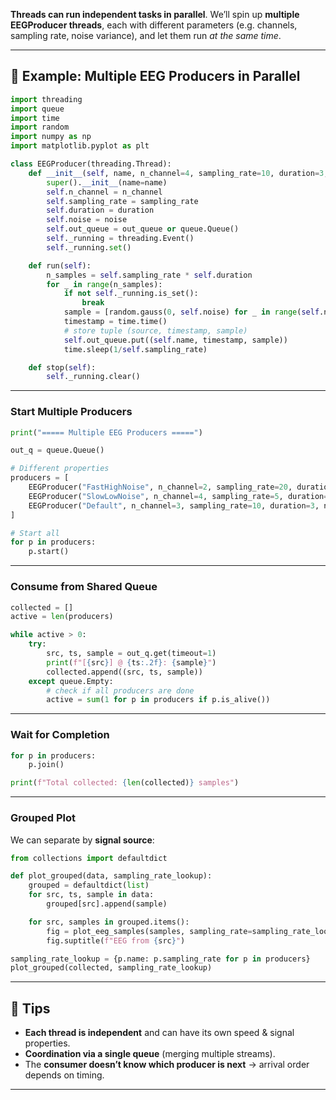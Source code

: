 **Threads can run independent tasks in parallel**.
We’ll spin up **multiple EEGProducer threads**, each with different parameters (e.g. channels, sampling rate, noise variance), and let them run *at the same time*.

------

## 🧵 Example: Multiple EEG Producers in Parallel

```python
import threading
import queue
import time
import random
import numpy as np
import matplotlib.pyplot as plt

class EEGProducer(threading.Thread):
    def __init__(self, name, n_channel=4, sampling_rate=10, duration=3, noise=1.0, out_queue=None):
        super().__init__(name=name)
        self.n_channel = n_channel
        self.sampling_rate = sampling_rate
        self.duration = duration
        self.noise = noise
        self.out_queue = out_queue or queue.Queue()
        self._running = threading.Event()
        self._running.set()

    def run(self):
        n_samples = self.sampling_rate * self.duration
        for _ in range(n_samples):
            if not self._running.is_set():
                break
            sample = [random.gauss(0, self.noise) for _ in range(self.n_channel)]
            timestamp = time.time()
            # store tuple (source, timestamp, sample)
            self.out_queue.put((self.name, timestamp, sample))
            time.sleep(1/self.sampling_rate)

    def stop(self):
        self._running.clear()
```

------

### Start Multiple Producers

```python
print("===== Multiple EEG Producers =====")

out_q = queue.Queue()

# Different properties
producers = [
    EEGProducer("FastHighNoise", n_channel=2, sampling_rate=20, duration=2, noise=2.0, out_queue=out_q),
    EEGProducer("SlowLowNoise", n_channel=4, sampling_rate=5, duration=4, noise=0.5, out_queue=out_q),
    EEGProducer("Default", n_channel=3, sampling_rate=10, duration=3, noise=1.0, out_queue=out_q),
]

# Start all
for p in producers:
    p.start()
```

------

### Consume from Shared Queue

```python
collected = []
active = len(producers)

while active > 0:
    try:
        src, ts, sample = out_q.get(timeout=1)
        print(f"[{src}] @ {ts:.2f}: {sample}")
        collected.append((src, ts, sample))
    except queue.Empty:
        # check if all producers are done
        active = sum(1 for p in producers if p.is_alive())
```

------

### Wait for Completion

```python
for p in producers:
    p.join()

print(f"Total collected: {len(collected)} samples")
```

------

### Grouped Plot

We can separate by **signal source**:

```python
from collections import defaultdict

def plot_grouped(data, sampling_rate_lookup):
    grouped = defaultdict(list)
    for src, ts, sample in data:
        grouped[src].append(sample)

    for src, samples in grouped.items():
        fig = plot_eeg_samples(samples, sampling_rate=sampling_rate_lookup[src])
        fig.suptitle(f"EEG from {src}")

sampling_rate_lookup = {p.name: p.sampling_rate for p in producers}
plot_grouped(collected, sampling_rate_lookup)
```

------

## 🧠 Tips

- **Each thread is independent** and can have its own speed & signal properties.
- **Coordination via a single queue** (merging multiple streams).
- The **consumer doesn’t know which producer is next** → arrival order depends on timing.

------

